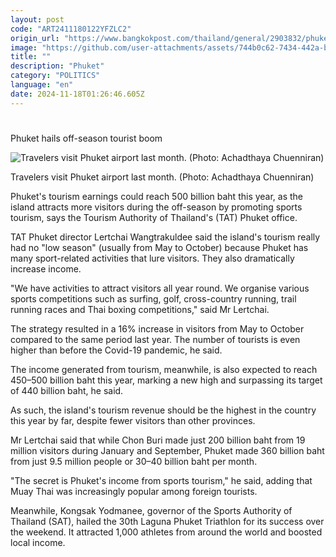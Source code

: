 ```yaml
---
layout: post
code: "ART2411180122YFZLC2"
origin_url: "https://www.bangkokpost.com/thailand/general/2903832/phuket-hails-off-season-tourist-boom"
image: "https://github.com/user-attachments/assets/744b0c62-7434-442a-b51e-e9d2415fed69"
title: ""
description: "Phuket"
category: "POLITICS"
language: "en"
date: 2024-11-18T01:26:46.605Z
---
```


# 

Phuket hails off-season tourist boom

![Travelers visit Phuket airport last month. (Photo: Achadthaya Chuenniran)](https://github.com/user-attachments/assets/43f27344-4a68-47bc-bd8f-355fbec44177)

Travelers visit Phuket airport last month. (Photo: Achadthaya Chuenniran)

Phuket's tourism earnings could reach 500 billion baht this year, as the island attracts more visitors during the off-season by promoting sports tourism, says the Tourism Authority of Thailand's (TAT) Phuket office.

TAT Phuket director Lertchai Wangtrakuldee said the island's tourism really had no "low season" (usually from May to October) because Phuket has many sport-related activities that lure visitors. They also dramatically increase income.

"We have activities to attract visitors all year round. We organise various sports competitions such as surfing, golf, cross-country running, trail running races and Thai boxing competitions," said Mr Lertchai.

The strategy resulted in a 16% increase in visitors from May to October compared to the same period last year. The number of tourists is even higher than before the Covid-19 pandemic, he said.

The income generated from tourism, meanwhile, is also expected to reach 450–500 billion baht this year, marking a new high and surpassing its target of 440 billion baht, he said.

As such, the island's tourism revenue should be the highest in the country this year by far, despite fewer visitors than other provinces.

Mr Lertchai said that while Chon Buri made just 200 billion baht from 19 million visitors during January and September, Phuket made 360 billion baht from just 9.5 million people or 30–40 billion baht per month.

"The secret is Phuket's income from sports tourism," he said, adding that Muay Thai was increasingly popular among foreign tourists.

Meanwhile, Kongsak Yodmanee, governor of the Sports Authority of Thailand (SAT), hailed the 30th Laguna Phuket Triathlon for its success over the weekend. It attracted 1,000 athletes from around the world and boosted local income.